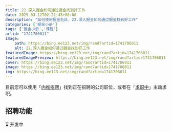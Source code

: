 ```yaml
---
title: 22.深入掘金如何通过掘金找到好工作
date: 2025-03-12T02:22:45+08:00
description: "如何使用掘金社区，22.深入掘金如何通过掘金找到好工作"
categories: ['掘金小册']
tags: ['掘金小册','课程']
artid: "1741706011"
image:
    path: https://bing.ee123.net/img/rand?artid=1741706011
    alt: 22.深入掘金如何通过掘金找到好工作
featuredImage: https://bing.ee123.net/img/rand?artid=1741706011
featuredImagePreview: https://bing.ee123.net/img/rand?artid=1741706011
cover: https://bing.ee123.net/img/rand?artid=1741706011
image: https://bing.ee123.net/img/rand?artid=1741706011
img: https://bing.ee123.net/img/rand?artid=1741706011
---
```




目前您可以使用「[内推招聘](https://juejin.cn/topic/6819970850532360206)」找到正在招聘的公司职位，或者在「[求职中](https://juejin.cn/topic/6824710203426996238)」主动求职。

## 招聘功能

⌛️ 开发中